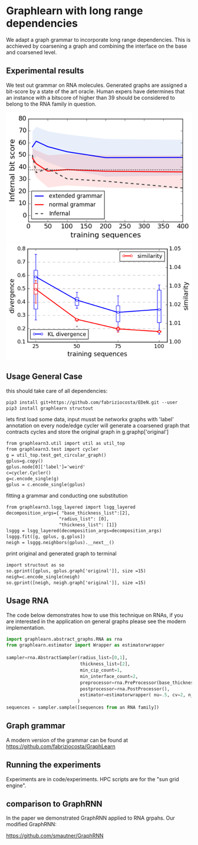 # Graphlearn with long range dependencies

We adapt a graph grammar to incorporate long range dependencies.
This is acchieved by coarsening a graph and combining 
the interface on the base and coarsened level. 


## Experimental results

We test out grammar on RNA molecules. 
Generated graphs are assigned a bit-score by a state of the art oracle.
Human expers have determines that an instance with a bitscore of higher
than 39 should be considered to belong to the RNA family in question. 

<img src="performance.png">
<img src="similarity.png">


## Usage General Case

this should take care of all dependencies:
```
pip3 install git+https://github.com/fabriziocosta/EDeN.git --user
pip3 install graphlearn structout
```

lets first load some data, input musst be networkx graphs with 'label' annotation on every node/edge
cycler will generate a coarsened graph that contracts cycles 
and store the original graph in g.graphp['original']
```python3
from graphlearn3.util import util as util_top
from graphlearn3.test import cycler
g = util_top.test_get_circular_graph()
gplus=g.copy()
gplus.node[0]['label']='weird' 
c=cycler.Cycler()
g=c.encode_single(g)
gplus = c.encode_single(gplus)
```



fitting a grammar and conducting one substitution
```python3
from graphlearn3.lsgg_layered import lsgg_layered
decomposition_args={ "base_thickness_list":[2],
                    "radius_list": [0],
                    "thickness_list": [1]}
lsggg = lsgg_layered(decomposition_args=decomposition_args)
lsggg.fit([g, gplus, g,gplus])
neigh = lsggg.neighbors(gplus).__next__()
```

print original and generated graph to terminal
```python3
import structout as so
so.gprint([gplus, gplus.graph['original']], size =15)
neigh=c.encode_single(neigh)
so.gprint([neigh, neigh.graph['original']], size =15)
```

## Usage RNA

The code below demonstrates how to use this technique on RNAs, 
if you are interested in the application on general graphs please see the
modern implementation.



```python
import graphlearn.abstract_graphs.RNA as rna
from graphlearn.estimator import Wrapper as estimatorwrapper

sampler=rna.AbstractSampler(radius_list=[0,1], 
                            thickness_list=[2],  
                            min_cip_count=1, 
                            min_interface_count=2, 
                            preprocessor=rna.PreProcessor(base_thickness_list=[1],ignore_inserts=True),
                            postprocessor=rna.PostProcessor(),
                            estimator=estimatorwrapper( nu=.5, cv=2, n_jobs=-1)
                           )
sequences = sampler.sample([sequences from an RNA family])

```


## Graph grammar 

A modern version of the grammar can be found at 
https://github.com/fabriziocosta/GraphLearn


## Running the experiments

Experiments are in code/experiments.
HPC scripts are for the "sun grid engine".

## comparison to GraphRNN

In the paper we demonstrated GraphRNN applied to RNA grpahs. Our modified GraphRNN:

https://github.com/smautner/GraphRNN

